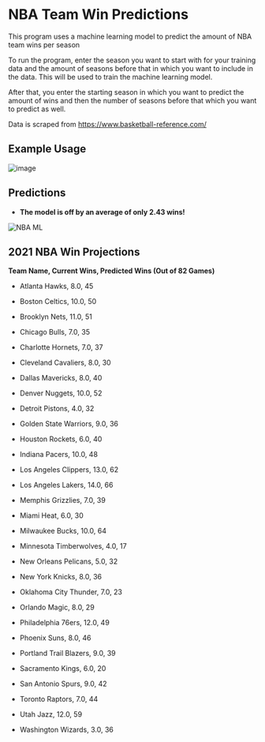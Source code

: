# NBA Team Win Predictions
This program uses a machine learning model to predict the amount of NBA team wins per season

To run the program, enter the season you want to start with for your training data and the amount of seasons 
before that in which you want to include in the data. This will be used to train the machine learning model.

After that, you enter the starting season in which you want to predict the amount of wins and then the number of 
seasons before that which you want to predict as well. 

Data is scraped from https://www.basketball-reference.com/


## **Example Usage** 

![image](https://user-images.githubusercontent.com/43652410/105950403-55e04f00-603c-11eb-96ee-bb2cbcd8f73a.png)


## **Predictions** 

  - **The model is off by an average of only 2.43 wins!**
  
![NBA ML](https://user-images.githubusercontent.com/43652410/105950301-229dc000-603c-11eb-9a4b-402e8b1fb95c.png)

## **2021 NBA Win Projections**

**Team Name, Current Wins, Predicted Wins (Out of 82 Games)**

  - Atlanta Hawks, 8.0, 45 

  - Boston Celtics, 10.0, 50 

  - Brooklyn Nets, 11.0, 51 

  - Chicago Bulls, 7.0, 35

  - Charlotte Hornets, 7.0, 37

  - Cleveland Cavaliers, 8.0, 30

  - Dallas Mavericks, 8.0, 40

  - Denver Nuggets, 10.0, 52

  - Detroit Pistons, 4.0, 32

  - Golden State Warriors, 9.0, 36

  - Houston Rockets, 6.0, 40 

  - Indiana Pacers, 10.0, 48

  - Los Angeles Clippers, 13.0, 62

  - Los Angeles Lakers, 14.0, 66

  - Memphis Grizzlies, 7.0, 39

  - Miami Heat, 6.0, 30

  - Milwaukee Bucks, 10.0, 64

  - Minnesota Timberwolves, 4.0, 17

  - New Orleans Pelicans, 5.0, 32

  - New York Knicks, 8.0, 36

  - Oklahoma City Thunder, 7.0, 23

  - Orlando Magic, 8.0, 29

  - Philadelphia 76ers, 12.0, 49

  - Phoenix Suns, 8.0, 46

  - Portland Trail Blazers, 9.0, 39

  - Sacramento Kings, 6.0, 20

  - San Antonio Spurs, 9.0, 42

  - Toronto Raptors, 7.0, 44

  - Utah Jazz, 12.0, 59

  - Washington Wizards, 3.0, 36
